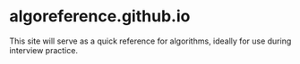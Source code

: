 # algoreference.github.io
This site will serve as a quick reference for algorithms, ideally for use during interview practice.
